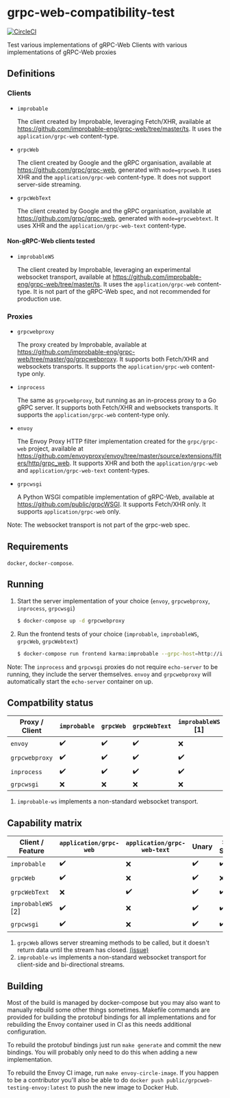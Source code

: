 # grpc-web-compatibility-test
[![CircleCI](https://img.shields.io/circleci/project/github/johanbrandhorst/grpc-web-compatibility-test/master.svg?style=flat-square)](https://circleci.com/gh/johanbrandhorst/grpc-web-compatibility-test)

Test various implementations of gRPC-Web Clients with various implementations of gRPC-Web proxies

## Definitions

### Clients

- `improbable`

  The client created by Improbable, leveraging Fetch/XHR,
  available at https://github.com/improbable-eng/grpc-web/tree/master/ts.
  It uses the `application/grpc-web` content-type.

- `grpcWeb`

  The client created by Google and the gRPC organisation,
  available at https://github.com/grpc/grpc-web, generated with `mode=grpcweb`.
  It uses XHR and the `application/grpc-web` content-type.
  It does not support server-side streaming.

- `grpcWebText`

  The client created by Google and the gRPC organisation,
  available at https://github.com/grpc/grpc-web, generated with `mode=grpcwebtext`.
  It uses XHR and the `application/grpc-web-text` content-type.

#### Non-gRPC-Web clients tested

- `improbableWS`

  The client created by Improbable, leveraging an experimental websocket transport,
  available at https://github.com/improbable-eng/grpc-web/tree/master/ts.
  It uses the `application/grpc-web` content-type. It is not part of the
  gRPC-Web spec, and not recommended for production use.

### Proxies

- `grpcwebproxy`

  The proxy created by Improbable,
  available at https://github.com/improbable-eng/grpc-web/tree/master/go/grpcwebproxy.
  It supports both Fetch/XHR and websockets transports.
  It supports the `application/grpc-web` content-type only.

- `inprocess`

  The same as `grpcwebproxy`, but running as an in-process proxy to a Go gRPC
  server.
  It supports both Fetch/XHR and websockets transports.
  It supports the `application/grpc-web` content-type only.

- `envoy`

  The Envoy Proxy HTTP filter implementation created for the `grpc/grpc-web` project,
  available at https://github.com/envoyproxy/envoy/tree/master/source/extensions/filters/http/grpc_web.
  It supports XHR and both the `application/grpc-web` and `application/grpc-web-text` content-types.

- `grpcwsgi`

  A Python WSGI compatible implementation of gRPC-Web, available at https://github.com/public/grpcWSGI.
  It supports Fetch/XHR only.
  It supports `application/grpc-web` only.

Note: The websocket transport is not part of the grpc-web spec.

## Requirements

`docker`, `docker-compose`.

## Running

1. Start the server implementation of your choice (`envoy`, `grpcwebproxy`, `inprocess`, `grpcwsgi`)
   ```bash
   $ docker-compose up -d grpcwebproxy
   ```
2. Run the frontend tests of your choice (`improbable`, `improbableWS`, `grpcWeb`, `grpcWebtext`)
   ```bash
   $ docker-compose run frontend karma:improbable --grpc-host=http://inprocess:8080
   ```

Note: The `inprocess` and `grpcwsgi` proxies do not require `echo-server` to be running,
they include the server themselves. `envoy` and `grpcwebproxy` will automatically start
the `echo-server` container on up.

## Compatbility status

| Proxy / Client | `improbable` | `grpcWeb` | `grpcWebText` | `improbableWS` [1] |
| -------------- | ------------ | --------- | ------------- | ------------------- |
| `envoy`        | ✔️           | ✔️️       | ✔️            | ❌                   |
| `grpcwebproxy` | ✔️️          | ✔️        | ✔️            | ✔️️                 |
| `inprocess`    | ✔️️          | ✔️        | ✔️            | ✔️️                 |
| `grpcwsgi`     | ❌            | ❌         | ❌             | ❌                   |

1. `improbable-ws` implements a non-standard websocket transport.

## Capability matrix

| Client / Feature    | `application/grpc-web` | `application/grpc-web-text` | Unary | Server Streams | Client+Bidi streaming |
| ------------------- | ---------------------- | --------------------------- | ----- | -------------- | --------------------- |
| `improbable`        | ✔️ ️                   | ❌                           | ✔️    | ✔️             | ❌                     |
| `grpcWeb`           | ✔️ ️                   | ❌                           | ✔️    | ❌ [1]          | ❌                     |
| `grpcWebText`       | ❌ ️                    | ✔️️                         | ✔️    | ✔️             | ❌                     |
| `improbableWS` [2] | ✔️ ️                   | ❌                           | ✔️    | ✔️             | ✔️️                   |
| `grpcwsgi`          | ✔️ ️                   | ❌                           | ✔️    | ✔️             | ❌                     |

1. `grpcWeb` allows server streaming methods to be called, but it doesn't return data until the stream has closed.
   [(issue)](https://github.com/grpc/grpc-web/issues/344)
2. `improbable-ws` implements a non-standard websocket transport for client-side and bi-directional streams.

## Building

Most of the build is managed by docker-compose but you may also want to manually rebuild some
other things sometimes. Makefile commands are provided for building the protobuf bindings for
all implementations and for rebuilding the Envoy container used in CI as this needs additional
configuration.

To rebuild the protobuf bindings just run `make generate` and commit the new bindings. You
will probably only need to do this when adding a new implementation.

To rebuild the Envoy CI image, run `make envoy-circle-image`. If you happen to be a contributor
you'll also be able to do `docker push public/grpcweb-testing-envoy:latest` to push the new image
to Docker Hub.
